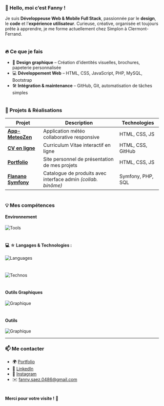 ### 👋 Hello, moi c’est Fanny !

Je suis **Développeuse Web & Mobile Full Stack**, passionnée par le **design**, le **code** et l’**expérience utilisateur**. Curieuse, créative, organisée et toujours prête à apprendre, je me forme actuellement chez Simplon à Clermont-Ferrand.


#

### 🔥 Ce que je fais

- 🎨 **Design graphique** – Création d’identités visuelles, brochures, papeterie personnalisée
- 💻 **Développement Web** – HTML, CSS, JavaScript, PHP, MySQL, Bootstrap
- 🛠️ **Intégration & maintenance** – GitHub, Git, automatisation de tâches simples

#

### 🚀 Projets & Réalisations

| Projet                                                                 | Description                                                    | Technologies         |
| ---------------------------------------------------------------------- | -------------------------------------------------------------- | -------------------- |
| **[App-MeteoZen](https://github.com/fannysaez/App-MeteoZen)**          | Application météo collaborative responsive                     | HTML, CSS, JS        |
| **[CV en ligne](https://fannysaez.github.io/cv-en-ligne/)**            | Curriculum Vitae interactif en ligne                           | HTML, CSS, GitHub    |
| **[Portfolio](https://fannysaez.github.io/my_portfolio/)**             | Site personnel de présentation de mes projets                  | HTML, CSS, JS        |
| **[Flanano Symfony](https://github.com/HeyAnto/flanano-symfony)**      | Catalogue de produits avec interface admin *(collab. binôme)*  | Symfony, PHP, SQL    |

#

### 💡 Mes compétences

#### Environnement

![Tools](https://go-skill-icons.vercel.app/api/icons?i=vscode,windows,zen,)
#
#### 💻 ☆ Langages & Technologies :

![Languages](https://go-skill-icons.vercel.app/api/icons?i=html,css,js,nodejs,php,mysql&perline=5)
#
![Technos](https://go-skill-icons.vercel.app/api/icons?i=bootstrap,twig,symfony,wordpress)

#
#### Outils Graphiques

![Graphique](https://go-skill-icons.vercel.app/api/icons?i=ps,ai,id)

#
#### Outils 

![Graphique](https://go-skill-icons.vercel.app/api/icons?i=composer,npm,git,github,discord)



---

### 📫 Me contacter

- 🌍 [Portfolio](https://fannysaez.github.io/my_portfolio/)
- 🔗 [LinkedIn](https://www.linkedin.com/in/fannysaez/)
- 📸 [Instagram](https://www.instagram.com/craft_my_design/)
- ✉️ [fanny.saez.0486@gmail.com](mailto:fanny.saez.0486@gmail.com)

#

**Merci pour votre visite !** 🌟
